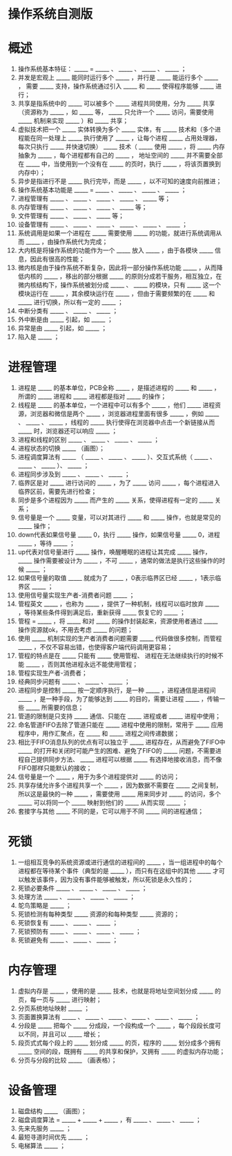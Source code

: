 # 操作系统自测版

# 概述
1. 操作系统基本特征： _____ = _____ 、 _____ 、 _____ 、 _____ ；
2. 并发是宏观上 _____ 能同时运行多个 _____ ，并行是 _____ 能运行多个 _____ ， 需要 _____ 支持，操作系统通过引入 _____ 和 _____ 使得程序能够 _____ 进行；
3. 共享是指系统中的 _____ 可以被多个 _____ 进程共同使用，分为 _____ 共享（资源称为 _____ ，如 _____ 等， _____ 只允许一个 _____ 访问，需要使用 _____ 机制来实现 _____ ）和 _____ 共享；
4. 虚拟技术把一个 _____ 实体转换为多个 _____ 实体，有 _____ 技术和（多个进程能在同一处理上 _____ 执行使用了 _____ ，让每个进程 _____ 占用处理器，每次只执行 _____ 并快速切换） _____ 技术（ _____ 使用 _____ ，将 _____ 内存抽象为 _____ ，每个进程都有自己的 _____ ， 地址空间的 _____ 并不需要全部在 _____ 中，当使用到一个没有在 _____ 的页时，执行 _____ ，将该页置换到内存中）；
5. 异步是指进行不是 _____ 执行完毕，而是 _____ ，以不可知的速度向前推进；
6. 操作系统基本功能是 _____ = _____ 、 _____ 、 _____ 、 _____ ；
7. 进程管理有 _____ 、 _____ 、 _____ 、 _____ 、 _____ 等；
8. 内存管理有 _____ 、 _____ 、 _____ 、 _____ 等；
9. 文件管理有 _____ 、 _____ 、 _____ 等；
10. 设备管理有 _____ 、 _____ 、 _____ 、 _____ 、 _____ 、 _____ ；
11. 系统调用是如果一个进程在 _____ 需要使用 _____ 的功能，就进行系统调用从而 _____ ，由操作系统代为完成；
12. 大内核是将操作系统的功能作为一个 _____ 放入 _____ ，由于各模块 _____ 信息，因此有很高的性能；
13. 微内核是由于操作系统不断复杂，因此将一部分操作系统功能 _____ ，从而降低内核的 _____ ，移出的部分根据 _____ 的原则分成若干服务，相互独立，在微内核结构下，操作系统被划分成 _____ 、 _____ 的模块，只有 _____ 这一个模块运行在 _____ ，其余模块运行在 _____ ，但由于需要频繁的在 _____ 和 _____ 进行切换，所以有一定的 _____ ；
14. 中断分类有 _____ 、 _____ 、 _____ ；
15. 外中断是由 _____ 引起，如 _____ ；
16. 异常是由 _____ 引起，如 _____ ；
17. 陷入是 _____ ；

# 进程管理
1. 进程是 _____ 的基本单位，PCB全称 _____ ，是描述进程的 _____ 和 _____ ，所谓的 _____ 进程和 _____ 进程都是指对 _____ 的操作；
2. 线程是 _____ 的基本单位，一个进程中可以有多个 _____ ，他们 _____ 进程资源，浏览器和微信是两个 _____ ，浏览器进程里面有很多 _____ ，例如 _____ 、 _____ 、 _____ ，线程的 _____ 执行使得在浏览器中点击一个新链接从而 _____ 时，浏览器还可以响应 _____ ；
3. 进程和线程的区别 _____ 、 _____ 、 _____ 、 _____ ；
4. 进程状态的切换 _____ （画图）；
5. 进程调度算法有 _____ （ _____ 、 _____ 、 _____ ）、交互式系统（ _____ 、 _____ 、 _____ ）、 _____ ；
6. 进程同步涉及到 _____ 、 _____ 、 _____ ；
7. 临界区是对 _____ 进行访问的 _____ ，为了 _____ 访问 _____ ，每个进程进入临界区前，需要先进行检查；
8. 同步是多个进程因为 _____ 而产生的 _____ 关系，使得进程有一定的 _____ 关系；
9. 信号量是一个 _____ 变量，可以对其进行 _____ 和 _____ 操作，也就是常见的 _____ 操作；
10. down代表如果信号量 _____ 0，执行 _____ 操作，如果信号量 _____ 0，进程 _____ ，等待 _____ ；
11. up代表对信号量进行 _____ 操作，唤醒睡眠的进程让其完成 _____ 操作， _____ 操作需要被设计为 _____ ，不可 _____ ，通常的做法是执行这些操作的时候 _____ ；
12. 如果信号量的取值 _____ 就成为了 _____ ，0表示临界区已经 _____ ，1表示临界区 _____ ；
13. 使用信号量实现生产者-消费者问题 _____ ；
14. 管程英文 _____ ，也称为 _____ ，提供了一种机制，线程可以临时放弃 _____ ，等待某些条件得到满足后，重新获得 _____ 恢复它的 _____ ；
15. 管程 =  _____ ，将 _____ 和对 _____ 的操作封装起来，资源使用者通过 _____ 操作资源就ok，不用去考虑 _____ 的问题；
16. 使用 _____ 机制实现的生产者消费者问题需要 _____ 代码做很多控制，而管程 _____ ，不仅不容易出错，也使得客户端代码调用更容易；
17. 管程的特点是在 _____ 只能有 _____ 使用管程、 进程在无法继续执行的时候不能 _____ ，否则其他进程永远不能使用管程；
18. 管程实现生产者-消费者；
19. 经典同步问题有 _____ 、 _____ 、 _____ ；
20. 进程同步是控制 _____ 按一定顺序执行，是一种 _____ ，进程通信是进程间 _____ ，是一种手段，为了能够达到 _____ 的目的，需要让进程 _____ ，传输一些 _____ 所需要的信息；
21. 管道的限制是只支持 _____ 通信、只能在 _____ 进程或者 _____ 进程中使用；
22. 命名管道FIFO去除了管道只能在 _____ 进程中使用的限制，常用于 _____ 应用程序中，用作汇聚点，在 _____ 和 _____ 进程之间传递数据；
23. 相比于FIFO消息队列的优点有可以独立于 _____ 进程存在，从而避免了FIFO中 _____ 的打开和关闭时可能产生的困难、避免了FIFO的 _____ 问题，不需要进程自己提供同步方法、 _____ 进程可以根据 _____ 有选择地接收消息，而不像FIFO那样只能默认的接收；
24. 信号量是一个 _____ ，用于为多个进程提供对 _____ 的访问；
25. 共享存储允许多个进程共享一个 _____ ，因为数据不需要在 _____ 之间复制，所以这是最快的一种 _____ ，需要使用 _____ 用来同步对 _____ 的访问，多个 _____ 可以将同一个 _____ 映射到他们的 _____ 从而实现 _____ ；
26. 套接字与其他 _____ 不同的是，它可以用于不同 _____ 间的进程通信；

# 死锁
1. 一组相互竞争的系统资源或进行通信的进程间的 _____ ，当一组进程中的每个进程都在等待某个事件（典型的是 _____ ），而只有在这组中的其他 _____ 才可以触发该事件，因为没有事件能够被触发，所以死锁是永久性的；
2. 死锁必要条件 _____ 、 _____ 、 _____ 、 _____ ；
3. 处理方法 _____ 、 _____ 、 _____ 、 _____ ；
4. 鸵鸟策略是 _____ ；
5. 死锁检测有每种类型 _____ 资源的和每种类型 _____ 资源的；
6. 死锁恢复有 _____ 、 _____ 、 _____ ；
7. 死锁预防有 _____ 、 _____ 、 _____ 、 _____ ；
8. 死锁避免有 _____ 、 _____ 、 _____ ；

# 内存管理
1. 虚拟内存是 _____ ，使用的是 _____ 技术，也就是将地址空间划分成 _____ 的页，每一页与 _____ 进行映射；
2. 分页系统地址映射 _____ ；
3. 页面置换算法有 _____ 、 _____ 、 _____ 、 _____ 、 _____ 、 _____ ；
4. 分段是 _____ 把每个 _____ 分成段，一个段构成一个 _____ ，每个段段长度可以不同，并且可以 _____ 增长；
5. 段页式式每个段上的 _____ 划分成 _____ 的页，程序的 _____ 划分成多个拥有 _____ 空间的段，既拥有 _____ 的共享和保护，又拥有 _____ 的虚拟内存功能；
6. 分页与分段的比较 _____ （画表格）；

# 设备管理
1. 磁盘结构 _____ （画图）；
2. 磁盘调度算法 =  _____ +  _____ + _____ ，有 _____ 、 _____ 、 _____ ；
3. 先来先服务 _____ ；
4. 最短寻道时间优先 _____ ；
5. 电梯算法 _____ ；
